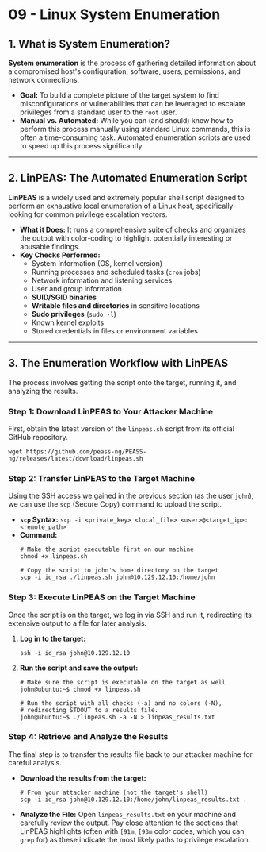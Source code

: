 # 09 - Linux System Enumeration

## 1. What is System Enumeration?

**System enumeration** is the process of gathering detailed information about a compromised host's configuration, software, users, permissions, and network connections.

*   **Goal:** To build a complete picture of the target system to find misconfigurations or vulnerabilities that can be leveraged to escalate privileges from a standard user to the `root` user.
*   **Manual vs. Automated:** While you can (and should) know how to perform this process manually using standard Linux commands, this is often a time-consuming task. Automated enumeration scripts are used to speed up this process significantly.

---

## 2. LinPEAS: The Automated Enumeration Script

**LinPEAS** is a widely used and extremely popular shell script designed to perform an exhaustive local enumeration of a Linux host, specifically looking for common privilege escalation vectors.

*   **What it Does:** It runs a comprehensive suite of checks and organizes the output with color-coding to highlight potentially interesting or abusable findings.
*   **Key Checks Performed:**
    *   System Information (OS, kernel version)
    *   Running processes and scheduled tasks (`cron` jobs)
    *   Network information and listening services
    *   User and group information
    *   **SUID/SGID binaries**
    *   **Writable files and directories** in sensitive locations
    *   **Sudo privileges** (`sudo -l`)
    *   Known kernel exploits
    *   Stored credentials in files or environment variables

---

## 3. The Enumeration Workflow with LinPEAS

The process involves getting the script onto the target, running it, and analyzing the results.

### Step 1: Download LinPEAS to Your Attacker Machine
First, obtain the latest version of the `linpeas.sh` script from its official GitHub repository.

```shell
wget https://github.com/peass-ng/PEASS-ng/releases/latest/download/linpeas.sh
```

### Step 2: Transfer LinPEAS to the Target Machine
Using the SSH access we gained in the previous section (as the user `john`), we can use the `scp` (Secure Copy) command to upload the script.

*   **`scp` Syntax:** `scp -i <private_key> <local_file> <user>@<target_ip>:<remote_path>`
*   **Command:**
    ```shell
    # Make the script executable first on our machine
    chmod +x linpeas.sh

    # Copy the script to john's home directory on the target
    scp -i id_rsa ./linpeas.sh john@10.129.12.10:/home/john
    ```

### Step 3: Execute LinPEAS on the Target Machine
Once the script is on the target, we log in via SSH and run it, redirecting its extensive output to a file for later analysis.

1.  **Log in to the target:**
    ```shell
    ssh -i id_rsa john@10.129.12.10
    ```
2.  **Run the script and save the output:**
    ```shell
    # Make sure the script is executable on the target as well
    john@ubuntu:~$ chmod +x linpeas.sh
    
    # Run the script with all checks (-a) and no colors (-N),
    # redirecting STDOUT to a results file.
    john@ubuntu:~$ ./linpeas.sh -a -N > linpeas_results.txt
    ```

### Step 4: Retrieve and Analyze the Results
The final step is to transfer the results file back to our attacker machine for careful analysis.

*   **Download the results from the target:**
    ```shell
    # From your attacker machine (not the target's shell)
    scp -i id_rsa john@10.129.12.10:/home/john/linpeas_results.txt .
    ```
*   **Analyze the File:** Open `linpeas_results.txt` on your machine and carefully review the output. Pay close attention to the sections that LinPEAS highlights (often with `[91m`, `[93m` color codes, which you can `grep` for) as these indicate the most likely paths to privilege escalation.
